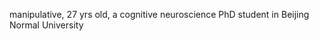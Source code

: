 manipulative, 27 yrs old, a cognitive neuroscience PhD student in Beijing Normal University

<!---
manipulative/manipulative is a ✨ special ✨ repository because its `README.md` (this file) appears on your GitHub profile.
You can click the Preview link to take a look at your changes.
--->
